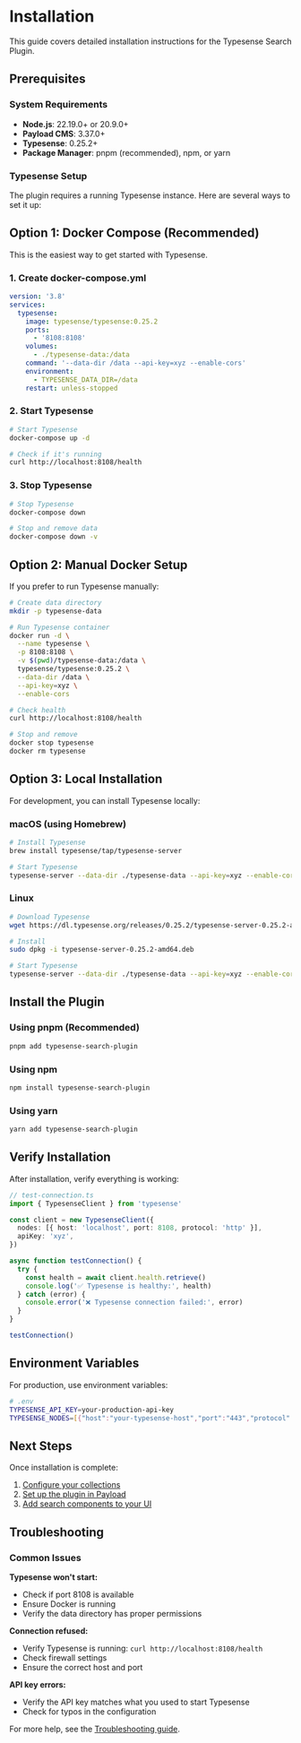 # Installation

This guide covers detailed installation instructions for the Typesense Search Plugin.

## Prerequisites

### System Requirements

- **Node.js**: 22.19.0+ or 20.9.0+
- **Payload CMS**: 3.37.0+
- **Typesense**: 0.25.2+
- **Package Manager**: pnpm (recommended), npm, or yarn

### Typesense Setup

The plugin requires a running Typesense instance. Here are several ways to set it up:

## Option 1: Docker Compose (Recommended)

This is the easiest way to get started with Typesense.

### 1. Create docker-compose.yml

```yaml
version: '3.8'
services:
  typesense:
    image: typesense/typesense:0.25.2
    ports:
      - '8108:8108'
    volumes:
      - ./typesense-data:/data
    command: '--data-dir /data --api-key=xyz --enable-cors'
    environment:
      - TYPESENSE_DATA_DIR=/data
    restart: unless-stopped
```

### 2. Start Typesense

```bash
# Start Typesense
docker-compose up -d

# Check if it's running
curl http://localhost:8108/health
```

### 3. Stop Typesense

```bash
# Stop Typesense
docker-compose down

# Stop and remove data
docker-compose down -v
```

## Option 2: Manual Docker Setup

If you prefer to run Typesense manually:

```bash
# Create data directory
mkdir -p typesense-data

# Run Typesense container
docker run -d \
  --name typesense \
  -p 8108:8108 \
  -v $(pwd)/typesense-data:/data \
  typesense/typesense:0.25.2 \
  --data-dir /data \
  --api-key=xyz \
  --enable-cors

# Check health
curl http://localhost:8108/health

# Stop and remove
docker stop typesense
docker rm typesense
```

## Option 3: Local Installation

For development, you can install Typesense locally:

### macOS (using Homebrew)

```bash
# Install Typesense
brew install typesense/tap/typesense-server

# Start Typesense
typesense-server --data-dir ./typesense-data --api-key=xyz --enable-cors
```

### Linux

```bash
# Download Typesense
wget https://dl.typesense.org/releases/0.25.2/typesense-server-0.25.2-amd64.deb

# Install
sudo dpkg -i typesense-server-0.25.2-amd64.deb

# Start Typesense
typesense-server --data-dir ./typesense-data --api-key=xyz --enable-cors
```

## Install the Plugin

### Using pnpm (Recommended)

```bash
pnpm add typesense-search-plugin
```

### Using npm

```bash
npm install typesense-search-plugin
```

### Using yarn

```bash
yarn add typesense-search-plugin
```

## Verify Installation

After installation, verify everything is working:

```typescript
// test-connection.ts
import { TypesenseClient } from 'typesense'

const client = new TypesenseClient({
  nodes: [{ host: 'localhost', port: 8108, protocol: 'http' }],
  apiKey: 'xyz',
})

async function testConnection() {
  try {
    const health = await client.health.retrieve()
    console.log('✅ Typesense is healthy:', health)
  } catch (error) {
    console.error('❌ Typesense connection failed:', error)
  }
}

testConnection()
```

## Environment Variables

For production, use environment variables:

```bash
# .env
TYPESENSE_API_KEY=your-production-api-key
TYPESENSE_NODES=[{"host":"your-typesense-host","port":"443","protocol":"https"}]
```

## Next Steps

Once installation is complete:

1. [Configure your collections](/guide/configuration)
2. [Set up the plugin in Payload](/guide/quick-start)
3. [Add search components to your UI](/components/headless-search-input)

## Troubleshooting

### Common Issues

**Typesense won't start:**

- Check if port 8108 is available
- Ensure Docker is running
- Verify the data directory has proper permissions

**Connection refused:**

- Verify Typesense is running: `curl http://localhost:8108/health`
- Check firewall settings
- Ensure the correct host and port

**API key errors:**

- Verify the API key matches what you used to start Typesense
- Check for typos in the configuration

For more help, see the [Troubleshooting guide](/guide/troubleshooting).

